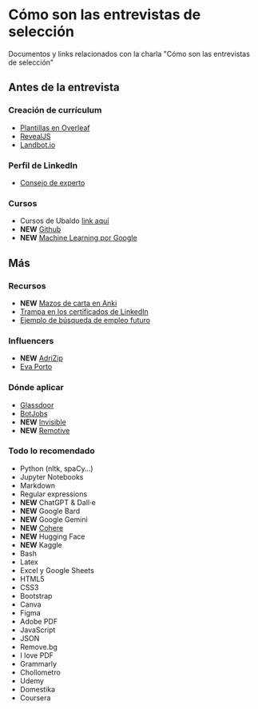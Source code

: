 # Cómo son las entrevistas de selección
Documentos y links relacionados con la charla "Cómo son las entrevistas de selección"

## Antes de la entrevista
### Creación de currículum
- [Plantillas en Overleaf](https://www.overleaf.com/latex/templates/tagged/cv)
- [RevealJS](https://revealjs.com/)
- [Landbot.io](https://landbot.io/)
### Perfil de LinkedIn
- [Consejo de experto](https://www.linkedin.com/business/sales/blog/profile-best-practices/17-steps-to-a-better-linkedin-profile-in-2017)

### Cursos
- Cursos de Ubaldo [link aquí](https://www.udemy.com/user/globalmentoring/)
- **NEW** [Github](https://www.youtube.com/watch?v=3GymExBkKjE)
- **NEW** [Machine Learning por Google](https://developers.google.com/machine-learning)

## Más

### Recursos
- **NEW** [Mazos de carta en Anki](https://github.com/darigovresearch/Google-Machine-Learning-Glossary-Flashcards)
- [Trampa en los certificados de LinkedIn](https://github.com/Ebazhanov/linkedin-skill-assessments-quizzes)
- [Ejemplo de búsqueda de empleo futuro](https://www.linkedin.com/jobs/search/?currentJobId=3756662265&f_WT=2&geoId=91000007&keywords=UX%20Writer&location=EMEA&origin=JOB_SEARCH_PAGE_JOB_FILTER&refresh=true)

### Influencers
- **NEW** [AdriZip](https://www.instagram.com/adri.zip/?hl=es)
- [Eva Porto](https://evaporto.com/)

### Dónde aplicar
- [Glassdoor](https://www.glassdoor.es/Empleo/index.htm)
- [BotJobs](https://bot-jobs.com/)
- **NEW** [Invisible](https://invisible.co/join-us/#Explore_Our_Opportunities)
- **NEW** [Remotive](https://remotive.com/)

### Todo lo recomendado
- Python (nltk, spaCy…)
- Jupyter Notebooks
- Markdown
- Regular expressions
- **NEW** ChatGPT & Dall·e
- **NEW** Google Bard
- **NEW** Google Gemini
- **NEW** [Cohere](https://cohere.com/)
- **NEW** Hugging Face
- **NEW** Kaggle
- Bash
- Latex
- Excel y Google Sheets
- HTML5
- CSS3
- Bootstrap
- Canva
- Figma
- Adobe PDF
- JavaScript
- JSON
- Remove.bg
- I love PDF
- Grammarly
- Chollometro
- Udemy
- Domestika
- Coursera

